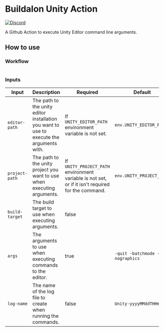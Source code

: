 # Buildalon Unity Action

[![Discord](https://img.shields.io/discord/939721153688264824.svg?label=&logo=discord&logoColor=ffffff&color=7389D8&labelColor=6A7EC2)](https://discord.gg/VM9cWJ9rjH)

A Github Action to execute Unity Editor command line arguments.

## How to use

### Workflow

```yaml

```

### Inputs

| Input | Description | Required | Default |
|-------|-------------|----------|---------|
| `editor-path` | The path to the unity editor installation you want to use to execute the arguments with. | If `UNITY_EDITOR_PATH` environment variable is not set. | `env.UNITY_EDITOR_PATH` |
| `project-path` | The path to the unity project you want to use when executing arguments. | If `UNITY_PROJECT_PATH` environment variable is not set, or if it isn't required for the command. | `env.UNITY_PROJECT_PATH` |
| `build-target` | The build target to use when executing arguments. | false | |
| `args` | The arguments to use when executing commands to the editor. | true | `-quit -batchmode -nographics` |
| `log-name` | The name of the log file to create when running the commands. | false | `Unity-yyyyMMddTHHmmss` |

